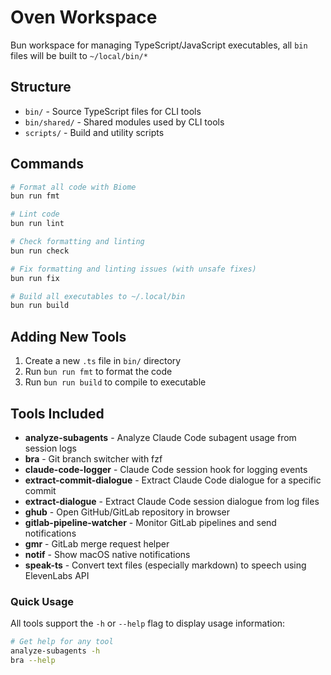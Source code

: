 # Oven Workspace

Bun workspace for managing TypeScript/JavaScript executables, all `bin` files will be built to `~/local/bin/*`

## Structure

- `bin/` - Source TypeScript files for CLI tools
- `bin/shared/` - Shared modules used by CLI tools
- `scripts/` - Build and utility scripts

## Commands

```bash
# Format all code with Biome
bun run fmt

# Lint code
bun run lint

# Check formatting and linting
bun run check

# Fix formatting and linting issues (with unsafe fixes)
bun run fix

# Build all executables to ~/.local/bin
bun run build
```

## Adding New Tools

1. Create a new `.ts` file in `bin/` directory
2. Run `bun run fmt` to format the code
3. Run `bun run build` to compile to executable

## Tools Included

- **analyze-subagents** - Analyze Claude Code subagent usage from session logs
- **bra** - Git branch switcher with fzf
- **claude-code-logger** - Claude Code session hook for logging events
- **extract-commit-dialogue** - Extract Claude Code dialogue for a specific commit
- **extract-dialogue** - Extract Claude Code session dialogue from log files
- **ghub** - Open GitHub/GitLab repository in browser
- **gitlab-pipeline-watcher** - Monitor GitLab pipelines and send notifications
- **gmr** - GitLab merge request helper
- **notif** - Show macOS native notifications
- **speak-ts** - Convert text files (especially markdown) to speech using ElevenLabs API

### Quick Usage

All tools support the `-h` or `--help` flag to display usage information:

```bash
# Get help for any tool
analyze-subagents -h
bra --help
```
